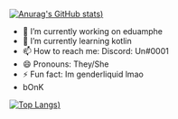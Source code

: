 [![Anurag's GitHub stats](https://github-readme-stats.vercel.app/api?username=un-simp&show_icons=true&theme=radical))](https://github.com/anuraghazra/github-readme-stats)

- 🔭 I’m currently working on eduamphe
- 🌱 I’m currently learning kotlin
- 📫 How to reach me: Discord: Un#0001
- 😄 Pronouns: They/She
- ⚡ Fun fact: Im genderliquid lmao
- bOnK


[![Top Langs](https://github-readme-stats.vercel.app/api/top-langs/?username=un-simp&layout=compact&show_icons=true&theme=radical))](https://github.com/anuraghazra/github-readme-stats)
 

